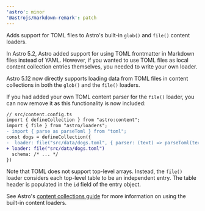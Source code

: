 ```yaml
---
'astro': minor
'@astrojs/markdown-remark': patch
---
```


Adds support for TOML files to Astro's built-in `glob()` and `file()` content loaders.

In Astro 5.2, Astro added support for using TOML frontmatter in Markdown files instead of YAML. However, if you wanted to use TOML files as local content collection entries themselves, you needed to write your own loader.

Astro 5.12 now directly supports loading data from TOML files in content collections in both the `glob()` and the `file()` loaders.

If you had added your own TOML content parser for the `file()` loader,  you can now remove it as this functionality is now included:

```diff
// src/content.config.ts
import { defineCollection } from "astro:content";
import { file } from "astro/loaders";
- import { parse as parseToml } from "toml";
const dogs = defineCollection({
-  loader: file("src/data/dogs.toml", { parser: (text) => parseToml(text) }),
+ loader: file("src/data/dogs.toml")
  schema: /* ... */
})
```

Note that TOML does not support top-level arrays. Instead, the `file()` loader considers each top-level table to be an independent entry. The table header is populated in the `id` field of the entry object. 

See Astro's [content collections guide](https://docs.astro.build/en/guides/content-collections/#built-in-loaders) for more information on using the built-in content loaders.